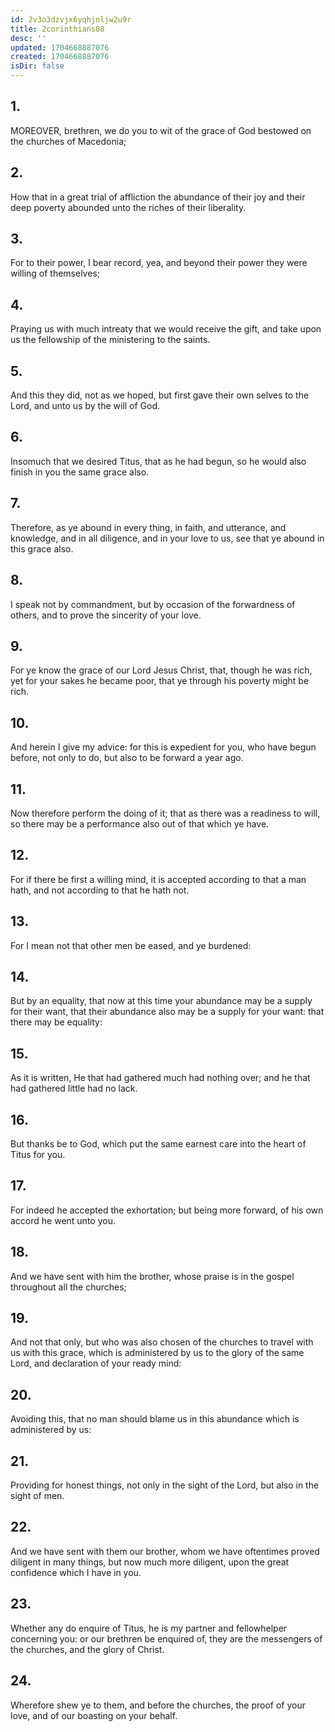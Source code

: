 ```yaml
---
id: 2v3o3dzvjx6yqhjnljw2u9r
title: 2corinthians08
desc: ''
updated: 1704668887076
created: 1704668887076
isDir: false
---
```

## 1.
MOREOVER, brethren, we do you to wit of the grace of God bestowed on the churches of Macedonia;
## 2.
How that in a great trial of affliction the abundance of their joy and their deep poverty abounded unto the riches of their liberality.
## 3.
For to their power, I bear record, yea, and beyond their power they were willing of themselves;
## 4.
Praying us with much intreaty that we would receive the gift, and take upon us the fellowship of the ministering to the saints.
## 5.
And this they did, not as we hoped, but first gave their own selves to the Lord, and unto us by the will of God.
## 6.
Insomuch that we desired Titus, that as he had begun, so he would also finish in you the same grace also.
## 7.
Therefore, as ye abound in every thing, in faith, and utterance, and knowledge, and in all diligence, and in your love to us, see that ye abound in this grace also.
## 8.
I speak not by commandment, but by occasion of the forwardness of others, and to prove the sincerity of your love.
## 9.
For ye know the grace of our Lord Jesus Christ, that, though he was rich, yet for your sakes he became poor, that ye through his poverty might be rich.
## 10.
And herein I give my advice: for this is expedient for you, who have begun before, not only to do, but also to be forward a year ago.
## 11.
Now therefore perform the doing of it; that as there was a readiness to will, so there may be a performance also out of that which ye have.
## 12.
For if there be first a willing mind, it is accepted according to that a man hath, and not according to that he hath not.
## 13.
For I mean not that other men be eased, and ye burdened:
## 14.
But by an equality, that now at this time your abundance may be a supply for their want, that their abundance also may be a supply for your want: that there may be equality:
## 15.
As it is written, He that had gathered much had nothing over; and he that had gathered little had no lack.
## 16.
But thanks be to God, which put the same earnest care into the heart of Titus for you.
## 17.
For indeed he accepted the exhortation; but being more forward, of his own accord he went unto you.
## 18.
And we have sent with him the brother, whose praise is in the gospel throughout all the churches;
## 19.
And not that only, but who was also chosen of the churches to travel with us with this grace, which is administered by us to the glory of the same Lord, and declaration of your ready mind:
## 20.
Avoiding this, that no man should blame us in this abundance which is administered by us:
## 21.
Providing for honest things, not only in the sight of the Lord, but also in the sight of men.
## 22.
And we have sent with them our brother, whom we have oftentimes proved diligent in many things, but now much more diligent, upon the great confidence which I have in you.
## 23.
Whether any do enquire of Titus, he is my partner and fellowhelper concerning you: or our brethren be enquired of, they are the messengers of the churches, and the glory of Christ.
## 24.
Wherefore shew ye to them, and before the churches, the proof of your love, and of our boasting on your behalf.
